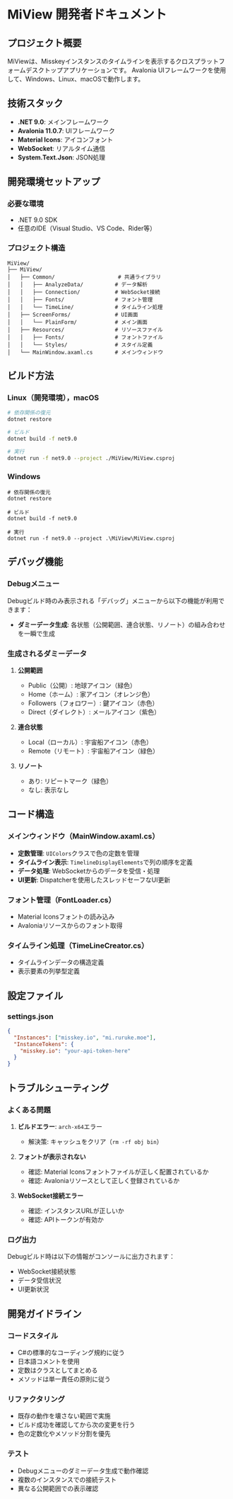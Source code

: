 # MiView 開発者ドキュメント

## プロジェクト概要

MiViewは、Misskeyインスタンスのタイムラインを表示するクロスプラットフォームデスクトップアプリケーションです。
Avalonia UIフレームワークを使用して、Windows、Linux、macOSで動作します。

## 技術スタック

- **.NET 9.0**: メインフレームワーク
- **Avalonia 11.0.7**: UIフレームワーク
- **Material Icons**: アイコンフォント
- **WebSocket**: リアルタイム通信
- **System.Text.Json**: JSON処理

## 開発環境セットアップ

### 必要な環境

- .NET 9.0 SDK
- 任意のIDE（Visual Studio、VS Code、Rider等）

### プロジェクト構造

```
MiView/
├── MiView/
│   ├── Common/                    # 共通ライブラリ
│   │   ├── AnalyzeData/          # データ解析
│   │   ├── Connection/           # WebSocket接続
│   │   ├── Fonts/                # フォント管理
│   │   └── TimeLine/             # タイムライン処理
│   ├── ScreenForms/              # UI画面
│   │   └── PlainForm/            # メイン画面
│   ├── Resources/                # リソースファイル
│   │   ├── Fonts/                # フォントファイル
│   │   └── Styles/               # スタイル定義
│   └── MainWindow.axaml.cs       # メインウィンドウ
```

## ビルド方法

### Linux（開発環境），macOS

```sh
# 依存関係の復元
dotnet restore

# ビルド
dotnet build -f net9.0

# 実行
dotnet run -f net9.0 --project ./MiView/MiView.csproj
```

### Windows

```pwsh
# 依存関係の復元
dotnet restore

# ビルド
dotnet build -f net9.0

# 実行
dotnet run -f net9.0 --project .\MiView\MiView.csproj
```

## デバッグ機能

### Debugメニュー

Debugビルド時のみ表示される「デバッグ」メニューから以下の機能が利用できます：

- **ダミーデータ生成**: 各状態（公開範囲、連合状態、リノート）の組み合わせを一瞬で生成

### 生成されるダミーデータ

1. **公開範囲**
   - Public（公開）: 地球アイコン（緑色）
   - Home（ホーム）: 家アイコン（オレンジ色）
   - Followers（フォロワー）: 鍵アイコン（赤色）
   - Direct（ダイレクト）: メールアイコン（紫色）

2. **連合状態**
   - Local（ローカル）: 宇宙船アイコン（赤色）
   - Remote（リモート）: 宇宙船アイコン（緑色）

3. **リノート**
   - あり: リピートマーク（緑色）
   - なし: 表示なし

## コード構造

### メインウィンドウ（MainWindow.axaml.cs）

- **定数管理**: `UIColors`クラスで色の定数を管理
- **タイムライン表示**: `TimelineDisplayElements`で列の順序を定義
- **データ処理**: WebSocketからのデータを受信・処理
- **UI更新**: Dispatcherを使用したスレッドセーフなUI更新

### フォント管理（FontLoader.cs）

- Material Iconsフォントの読み込み
- Avaloniaリソースからのフォント取得

### タイムライン処理（TimeLineCreator.cs）

- タイムラインデータの構造定義
- 表示要素の列挙型定義

## 設定ファイル

### settings.json

```json
{
  "Instances": ["misskey.io", "mi.ruruke.moe"],
  "InstanceTokens": {
    "misskey.io": "your-api-token-here"
  }
}
```

## トラブルシューティング

### よくある問題

1. **ビルドエラー**: `arch-x64`エラー
   - 解決策: キャッシュをクリア（`rm -rf obj bin`）

2. **フォントが表示されない**
   - 確認: Material Iconsフォントファイルが正しく配置されているか
   - 確認: Avaloniaリソースとして正しく登録されているか

3. **WebSocket接続エラー**
   - 確認: インスタンスURLが正しいか
   - 確認: APIトークンが有効か

### ログ出力

Debugビルド時は以下の情報がコンソールに出力されます：

- WebSocket接続状態
- データ受信状況
- UI更新状況

## 開発ガイドライン

### コードスタイル

- C#の標準的なコーディング規約に従う
- 日本語コメントを使用
- 定数はクラスとしてまとめる
- メソッドは単一責任の原則に従う

### リファクタリング

- 既存の動作を壊さない範囲で実施
- ビルド成功を確認してから次の変更を行う
- 色の定数化やメソッド分割を優先

### テスト

- Debugメニューのダミーデータ生成で動作確認
- 複数のインスタンスでの接続テスト
- 異なる公開範囲での表示確認 